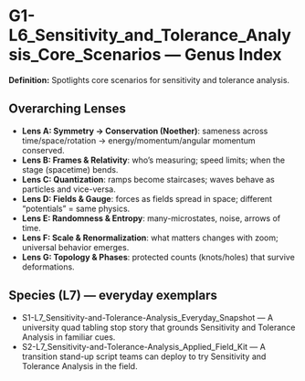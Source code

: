 # G1-L6_Sensitivity_and_Tolerance_Analysis_Core_Scenarios — Genus Index
**Definition:** Spotlights core scenarios for sensitivity and tolerance analysis.

## Overarching Lenses

- **Lens A: Symmetry -> Conservation (Noether)**: sameness across time/space/rotation → energy/momentum/angular momentum conserved.
- **Lens B: Frames & Relativity**: who’s measuring; speed limits; when the stage (spacetime) bends.
- **Lens C: Quantization**: ramps become staircases; waves behave as particles and vice-versa.
- **Lens D: Fields & Gauge**: forces as fields spread in space; different “potentials” = same physics.
- **Lens E: Randomness & Entropy**: many-microstates, noise, arrows of time.
- **Lens F: Scale & Renormalization**: what matters changes with zoom; universal behavior emerges.
- **Lens G: Topology & Phases**: protected counts (knots/holes) that survive deformations.

## Species (L7) — everyday exemplars
- S1-L7_Sensitivity-and-Tolerance-Analysis_Everyday_Snapshot — A university quad tabling stop story that grounds Sensitivity and Tolerance Analysis in familiar cues.
- S2-L7_Sensitivity-and-Tolerance-Analysis_Applied_Field_Kit — A transition stand-up script teams can deploy to try Sensitivity and Tolerance Analysis in the field.
